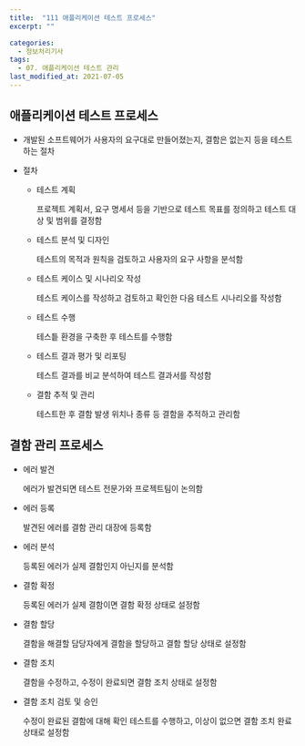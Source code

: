 ```yaml
---
title:  "111 애플리케이션 테스트 프로세스"
excerpt: ""

categories:
  - 정보처리기사
tags:
  - 07. 애플리케이션 테스트 관리
last_modified_at: 2021-07-05
---
```








## 애플리케이션 테스트 프로세스

+ 개발된 소프트웨어가 사용자의 요구대로 만들어졌는지, 결함은 없는지 등을 테스트하는 절차

+ 절차

  + 테스트 계획

    프로젝트 계획서, 요구 명세서 등을 기반으로 테스트 목표를 정의하고 테스트 대상 및 범위를 결정함

  + 테스트 분석 및 디자인

    테스트의 목적과 원칙을 검토하고 사용자의 요구 사항을 분석함

  + 테스트 케이스 및 시나리오 작성

    테스트 케이스를 작성하고 검토하고 확인한 다음 테스트 시나리오를 작성함

  + 테스트 수행

    테스틑 환경을 구축한 후 테스트를 수행함

  + 테스트 결과 평가 및 리포팅

    테스트 결과를 비교 분석하여 테스트 결과서를 작성함

  + 결함 추적 및 관리

    테스트한 후 결함 발생 위치나 종류 등 결함을 추적하고 관리함







## 결함 관리 프로세스

+ 에러 발견

  에러가 발견되면 테스트 전문가와 프로젝트팀이 논의함

+ 에러 등록

  발견된 에러를 결함 관리 대장에 등록함

+ 에러 분석

  등록된 에러가 실제 결함인지 아닌지를 분석함

+ 결함 확정

  등록된 에러가 실제 결함이면 결함 확정 상태로 설정함

+ 결함 할당

  결함을 해결할 담당자에게 결함을 할당하고 결함 할당 상태로 설정함

+ 결함 조치

  결함을 수정하고, 수정이 완료되면 결함 조치 상태로 설정함

+ 결함 조치 검토 및 승인

  수정이 완료된 결함에 대해 확인 테스트를 수행하고, 이상이 없으면 결함 조치 완료 상태로 설정함

